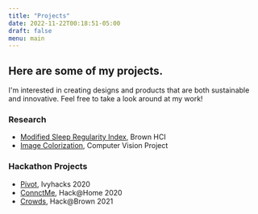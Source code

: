 ```yaml
---
title: "Projects"
date: 2022-11-22T00:18:51-05:00
draft: false
menu: main
---
```


## Here are some of my projects. 

I'm interested in creating designs and products that are both sustainable and innovative. Feel free to take a look around at my work!

### Research
- [Modified Sleep Regularity Index](/projects/sleep-regularity-research), Brown HCI
- [Image Colorization](/projects/image-colorization), Computer Vision Project

### Hackathon Projects
- [Pivot](/projects/pivot), Ivyhacks 2020
- [ConnctMe](/projects/connctme), Hack@Home 2020
- [Crowds](/projects/crowds), Hack@Brown 2021
